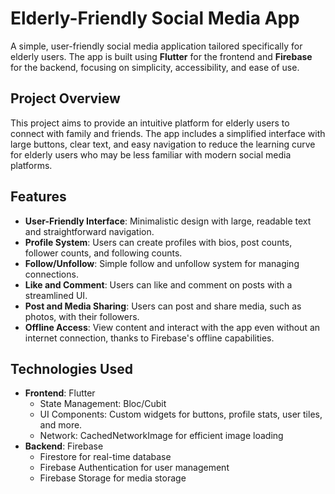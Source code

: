 # Elderly-Friendly Social Media App

A simple, user-friendly social media application tailored specifically for elderly users. The app is built using **Flutter** for the frontend and **Firebase** for the backend, focusing on simplicity, accessibility, and ease of use.

## Project Overview

This project aims to provide an intuitive platform for elderly users to connect with family and friends. The app includes a simplified interface with large buttons, clear text, and easy navigation to reduce the learning curve for elderly users who may be less familiar with modern social media platforms.

## Features

- **User-Friendly Interface**: Minimalistic design with large, readable text and straightforward navigation.
- **Profile System**: Users can create profiles with bios, post counts, follower counts, and following counts.
- **Follow/Unfollow**: Simple follow and unfollow system for managing connections.
- **Like and Comment**: Users can like and comment on posts with a streamlined UI.
- **Post and Media Sharing**: Users can post and share media, such as photos, with their followers.
- **Offline Access**: View content and interact with the app even without an internet connection, thanks to Firebase's offline capabilities.

## Technologies Used

- **Frontend**: Flutter
  - State Management: Bloc/Cubit
  - UI Components: Custom widgets for buttons, profile stats, user tiles, and more.
  - Network: CachedNetworkImage for efficient image loading
- **Backend**: Firebase
  - Firestore for real-time database
  - Firebase Authentication for user management
  - Firebase Storage for media storage
